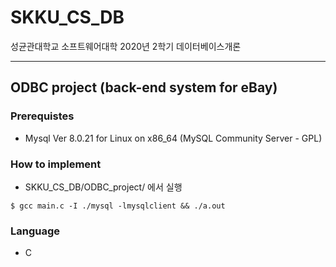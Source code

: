 # SKKU_CS_DB
성균관대학교 소프트웨어대학 2020년 2학기 데이터베이스개론

---
## ODBC project (back-end system for eBay) 

### Prerequistes
- Mysql Ver 8.0.21 for Linux on x86_64 (MySQL Community Server - GPL)

### How to implement
- SKKU_CS_DB/ODBC_project/ 에서 실행

```shell
$ gcc main.c -I ./mysql -lmysqlclient && ./a.out
```

### Language
- C
